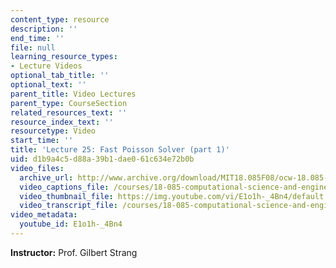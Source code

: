 ```yaml
---
content_type: resource
description: ''
end_time: ''
file: null
learning_resource_types:
- Lecture Videos
optional_tab_title: ''
optional_text: ''
parent_title: Video Lectures
parent_type: CourseSection
related_resources_text: ''
resource_index_text: ''
resourcetype: Video
start_time: ''
title: 'Lecture 25: Fast Poisson Solver (part 1)'
uid: d1b9a4c5-d88a-39b1-dae0-61c634e72b0b
video_files:
  archive_url: http://www.archive.org/download/MIT18.085F08/ocw-18.085-f08-lec25_300k.mp4
  video_captions_file: /courses/18-085-computational-science-and-engineering-i-fall-2008/74435adfc9345e6693ef40fa21e009f3_E1o1h-_4Bn4.vtt
  video_thumbnail_file: https://img.youtube.com/vi/E1o1h-_4Bn4/default.jpg
  video_transcript_file: /courses/18-085-computational-science-and-engineering-i-fall-2008/2e143346162a7ed1a1c4f3da1c498ed4_E1o1h-_4Bn4.pdf
video_metadata:
  youtube_id: E1o1h-_4Bn4
---
```


**Instructor:** Prof. Gilbert Strang